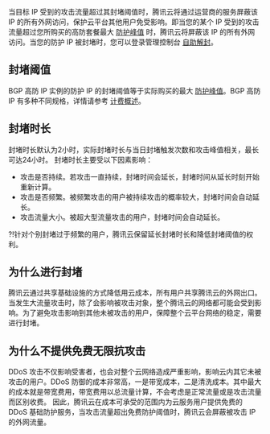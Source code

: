 当目标 IP 受到的攻击流量超过其封堵阈值时，腾讯云将通过运营商的服务屏蔽该 IP 的所有外网访问，保护云平台其他用户免受影响。即当您的某个 IP 受到的攻击流量超过您所购买的高防套餐最大 [防护峰值](https://cloud.tencent.com/document/product/1014/31096) 时，腾讯云将屏蔽该 IP 的所有外网访问。当您的防护 IP 被封堵时，您可以登录管理控制台 [自助解封](https://cloud.tencent.com/document/product/1014/31111)。

## 封堵阈值
BGP 高防 IP 实例的防护 IP 的封堵阈值等于实际购买的最大  [防护峰值](https://cloud.tencent.com/document/product/1014/31096)。BGP 高防 IP 有多种不同规格，详情请参考 [计费概述](https://cloud.tencent.com/document/product/1014/31100)。

## 封堵时长
封堵时长默认为2小时，实际封堵时长与当日封堵触发次数和攻击峰值相关，最长可达24小时。
封堵时长主要受以下因素影响：
- 攻击是否持续。若攻击一直持续，封堵时间会延长，封堵时间从延长时刻开始重新计算。
- 攻击是否频繁。被频繁攻击的用户被持续攻击的概率较大，封堵时间会自动延长。
- 攻击流量大小。被超大型流量攻击的用户，封堵时间会自动延长。

?!针对个别封堵过于频繁的用户，腾讯云保留延长封堵时长和降低封堵阈值的权利。

## 为什么进行封堵
腾讯云通过共享基础设施的方式降低用云成本，所有用户共享腾讯云的外网出口。当发生大流量攻击时，除了会影响被攻击对象，整个腾讯云的网络都可能会受到影响。为了避免攻击影响到其他未被攻击的用户，保障整个云平台网络的稳定，需要进行封堵。

## 为什么不提供免费无限抗攻击
DDoS 攻击不仅影响受害者，也会对整个云网络造成严重影响，影响云内其它未被攻击的用户。DDoS 防御的成本非常高，一是带宽成本，二是清洗成本。其中最大的成本就是带宽费用，带宽费用以总流量计算，不会考虑是正常流量或是攻击流量而区别收费。
因此，腾讯云在成本可承受的范围内为云服务用户提供免费的 DDoS 基础防护服务，当攻击流量超出免费防护阈值时，腾讯云会屏蔽被攻击 IP 的外网流量。
